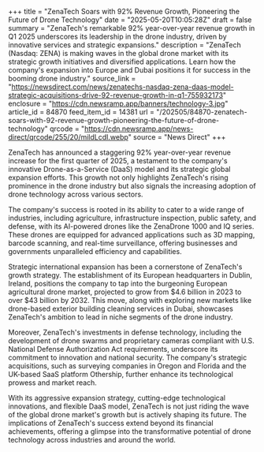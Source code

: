 +++
title = "ZenaTech Soars with 92% Revenue Growth, Pioneering the Future of Drone Technology"
date = "2025-05-20T10:05:28Z"
draft = false
summary = "ZenaTech's remarkable 92% year-over-year revenue growth in Q1 2025 underscores its leadership in the drone industry, driven by innovative services and strategic expansions."
description = "ZenaTech (Nasdaq: ZENA) is making waves in the global drone market with its strategic growth initiatives and diversified applications. Learn how the company's expansion into Europe and Dubai positions it for success in the booming drone industry."
source_link = "https://newsdirect.com/news/zenatechs-nasdaq-zena-daas-model-strategic-acquisitions-drive-92-revenue-growth-in-q1-755932173"
enclosure = "https://cdn.newsramp.app/banners/technology-3.jpg"
article_id = 84870
feed_item_id = 14381
url = "/202505/84870-zenatech-soars-with-92-revenue-growth-pioneering-the-future-of-drone-technology"
qrcode = "https://cdn.newsramp.app/news-direct/qrcode/255/20/mildLcdI.webp"
source = "News Direct"
+++

<p>ZenaTech has announced a staggering 92% year-over-year revenue increase for the first quarter of 2025, a testament to the company's innovative Drone-as-a-Service (DaaS) model and its strategic global expansion efforts. This growth not only highlights ZenaTech's rising prominence in the drone industry but also signals the increasing adoption of drone technology across various sectors.</p><p>The company's success is rooted in its ability to cater to a wide range of industries, including agriculture, infrastructure inspection, public safety, and defense, with its AI-powered drones like the ZenaDrone 1000 and IQ series. These drones are equipped for advanced applications such as 3D mapping, barcode scanning, and real-time surveillance, offering businesses and governments unparalleled efficiency and capabilities.</p><p>Strategic international expansion has been a cornerstone of ZenaTech's growth strategy. The establishment of its European headquarters in Dublin, Ireland, positions the company to tap into the burgeoning European agricultural drone market, projected to grow from $4.6 billion in 2023 to over $43 billion by 2032. This move, along with exploring new markets like drone-based exterior building cleaning services in Dubai, showcases ZenaTech's ambition to lead in niche segments of the drone industry.</p><p>Moreover, ZenaTech's investments in defense technology, including the development of drone swarms and proprietary cameras compliant with U.S. National Defense Authorization Act requirements, underscore its commitment to innovation and national security. The company's strategic acquisitions, such as surveying companies in Oregon and Florida and the UK-based SaaS platform Othership, further enhance its technological prowess and market reach.</p><p>With its aggressive expansion strategy, cutting-edge technological innovations, and flexible DaaS model, ZenaTech is not just riding the wave of the global drone market's growth but is actively shaping its future. The implications of ZenaTech's success extend beyond its financial achievements, offering a glimpse into the transformative potential of drone technology across industries and around the world.</p>
